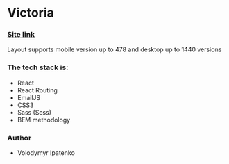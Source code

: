 # Victoria

### [Site link](https://sport-club-victoria.com.ua/)

Layout supports mobile version up to 478 and desktop up to 1440 versions

### The tech stack is:

- React
- React Routing
- EmailJS
- CSS3
- Sass (Scss)
- BEM methodology


### Author

- Volodymyr Ipatenko
